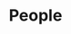 ---
layout: page
title: People
nav: true
nav_order: 3
dropdown: true
children:
    - title: team
      permalink: /profiles/
    - title: divider
    - title: opportunities
      permalink: /opportunities/
---